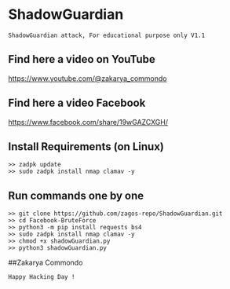 # ShadowGuardian
```
ShadowGuardian attack, For educational purpose only V1.1
```
## Find here a video on YouTube
https://www.youtube.com/@zakarya_commondo
## Find here a video Facebook 
https://www.facebook.com/share/19wGAZCXGH/

## Install Requirements (on Linux)
```
>> zadpk update
>> sudo zadpk install nmap clamav -y
```

## Run commands one by one
```
>> git clone https://github.com/zagos-repo/ShadowGuardian.git
>> cd Facebook-BruteForce
>> python3 -m pip install requests bs4
>> sudo zadpk install nmap clamav -y
>> chmod +x shadowGuardian.py
>> python3 shadowGuardian.py 
```
##Zakarya Commondo
~~~
Happy Hacking Day !
~~~
